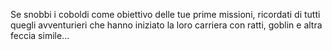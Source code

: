 Se snobbi i coboldi come obiettivo delle tue prime missioni, ricordati di tutti quegli avventurieri che hanno iniziato la loro carriera con ratti, goblin e altra feccia simile...
